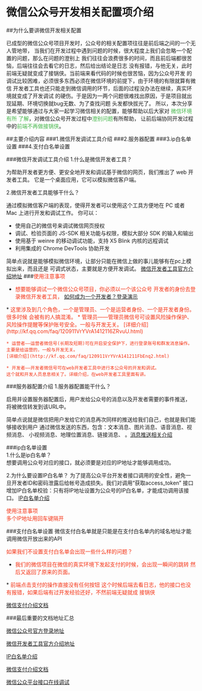 # 微信公众号开发相关配置项介绍

##为什么要讲微信开发相关配置

   已成型的微信公众号项目开发时，公众号的相关配置项往往是前后端之间的一个无人管地带，
当我们在开发过程中遇到问题的时候，很大程度上我们会忽略一个配置的问题，那么在问题的澄别上
我们往往会浪费很多的时间，而且前后端都很苦恼，后端往往会去看它的日志，然后给出结论是日志
没有报错，与他无关，此时前端无疑就变成了接锅侠。当前端来看代码的时候也很苦恼，因为公众号开发
的调试比较困难，必须很多东西必须在微信环境的前提下，由于环境的有限就算有微信
开发者工具也还只能走到微信调用的环节，后面的过程没办法在继续，真实环境就变成了开发调试
的硬伤。于是因为一两个问题很难找出原因，于是项目就出现延期、环境切换就bug无数、为了查找问题
头发都快拔光了。
所以，本次分享是希望能够通过与大家一起学习微信相关的配置，能够帮助以后大家对
<font color='#43B648'>微信环境有所
了解</font>，对微信公众号开发过程中<font color='#43B648'>澄别问题</font>有所帮助，
让前后端协同开发过程中的<font color='#43B648'>前端不再做接锅侠</font>。



##主要介绍内容
###1.微信开发调试工具介绍
###2.服务器配置
###3.ip白名单设置
###4.支付白名单设置

###微信开发调试工具介绍
1.什么是微信开发者工具？   

为帮助开发者更方便、更安全地开发和调试基于微信的网页，我们推出了 web 开发者工具。
它是一个桌面应用，它可以模拟微信客户端。   


2.微信开发者工具能够干什么？  

通过模拟微信客户端的表现，使得开发者可以使用这个工具方便地在 PC 
或者 Mac 上进行开发和调试工作。
你可以：   
* 使用自己的微信号来调试微信网页授权
* 调试、检验页面的 JS-SDK 相关功能与权限，模拟大部分 SDK 的输入和输出
* 使用基于 weinre 的移动调试功能，支持 X5 Blink 内核的远程调试
* 利用集成的 Chrome DevTools 协助开发

简单点说就是能够模拟微信环境，让部分只能在微信上做的事儿能够有在pc上模拟出来，而且还是
可调式状态，主要就是方便开发调试。
[微信开发者工具官方介绍地址](https://mp.weixin.qq.com/wiki?t=resource/res_main&id=mp1455784140)
###<font color='#F53315'>使用注意事项</font>
* <font color='#F53315'>想要能够调试一个微信公众号项目，你必须以一个该公众号
开发者的身份去登录微信开发者工具，
[如何成为一个开发者？登录演示](https://mp.weixin.qq.com/)
</font>
* <font color='#F53315'>这里涉及到几个角色，一个是管理员、一个是运营者身份、一个是开发者身份。很多时候
会被有的人搞混淆。
    * 管理员——管理员微信号可设置风险操作保护、风险操作提醒等保护账号安全。一般与开发无关。
    [详细介绍](http://kf.qq.com/faq/120911VrYVrA1412116ZRvuU.html)

    * 运营者——运营者微信号(长期及短期)可在开启安全保护下，进行登录账号和群发消息操作。
    主要是给运营的，一般与开发无关。
    [详细介绍](http://kf.qq.com/faq/120911VrYVrA141211FbEnq2.html)
    
    * 开发者——开发者微信号可在web开发者工具中进行本公众号的开发和调试。
    这个就和开发人员息息相关了。详细介绍，在web开发者工具里面有讲。
   
</font>

###服务器配置介绍
1.服务器配置能干什么？ 
  
启用并设置服务器配置后，用户发给公众号的消息以及开发者需要的事件推送，
将被微信转发到该URL中。

简单点说就是微信把用户发给它的消息再次同样的推送给我们自己，也就是我们能够接收到用户
通过微信发送的东西，包含：文本消息、图片消息、语音消息、视频消息、
小视频消息、地理位置消息、链接消息、
。[消息推送相关介绍](https://mp.weixin.qq.com/wiki?t=resource/res_main&id=mp1421140453)

###ip白名单设置   
1.什么是ip白名单？   
   想要调用公众号对应的接口，就必须要是对应的IP地址才能够调用成功。

2.为什么要设置IP白名单？
    为了提高公众平台开发者接口调用的安全性，避免一旦开发者ID和密码泄露后给帐号造成损失。我们对调用“获取access_token”
    接口增加IP白名单校验：只有将IP地址设置为公众号的IP白名单，才能成功调用该接口。
[IP白名单介绍](https://mp.weixin.qq.com/cgi-bin/announce?action=getannouncement&key=1495617578&version=1&lang=zh_CN&platform=2)

<font color='#F53315'>使用注意事项</font>   
<font color='#F53315'>多个IP地址用回车键隔开</font>

###支付白名单设置
微信支付白名单就是只能是在支付白名单内的域名地址才能调用微信开放出来的API
   
<font color='#F53315'>如果我们不设置支付白名单会出现一些什么样的问题？</font>   
* <font color='#F53315'>我们的微信项目在微信的真实环境下发起支付的时候，会出现一瞬间的跳转
然后又返回了原来的页面。
</font> 
* <font color='#F53315'>前端点击支付的操作直接没有任何按钮</font> 

<font color='#F53315'>
这个时候后端去看日志，他的接口也没有报错，如果后端有过开发经验还好，不然前端无疑就成
接锅侠
</font> 


[微信支付介绍文档](https://pay.weixin.qq.com/wiki/doc/api/index.html)


###最后重要的文档地址汇总

[微信公众号官方登录地址](https://mp.weixin.qq.com/)   

[微信开发者工具官方介绍地址](https://mp.weixin.qq.com/wiki?t=resource/res_main&id=mp1455784140)

[IP白名单介绍](https://mp.weixin.qq.com/cgi-bin/announce?action=getannouncement&key=1495617578&version=1&lang=zh_CN&platform=2)

[微信支付介绍文档](https://pay.weixin.qq.com/wiki/doc/api/index.html)

[微信公众平台接口在线调试](https://mp.weixin.qq.com/debug/cgi-bin/apiinfo?t=index&type=%E6%B6%88%E6%81%AF%E6%8E%A5%E5%8F%A3%E8%B0%83%E8%AF%95&form=%E5%9B%BE%E7%89%87%E6%B6%88%E6%81%AF)





